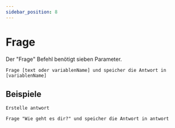 ```yaml
---
sidebar_position: 8
---
```


# Frage

Der "Frage" Befehl benötigt sieben Parameter.

```
Frage [text oder variablenName] und speicher die Antwort in [variablenName]
```

## Beispiele

```
Erstelle antwort

Frage "Wie geht es dir?" und speicher die Antwort in antwort
```
